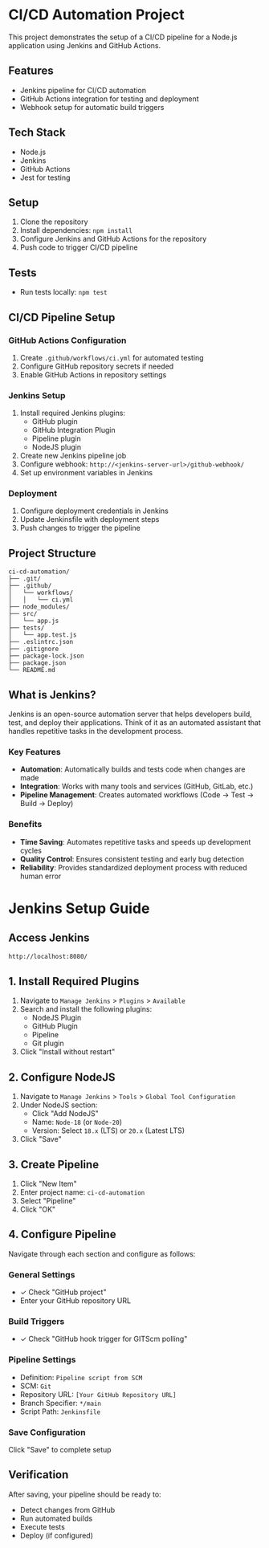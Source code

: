 # CI/CD Automation Project

This project demonstrates the setup of a CI/CD pipeline for a Node.js application using Jenkins and GitHub Actions.

## Features
- Jenkins pipeline for CI/CD automation
- GitHub Actions integration for testing and deployment
- Webhook setup for automatic build triggers

## Tech Stack
- Node.js
- Jenkins
- GitHub Actions
- Jest for testing

## Setup
1. Clone the repository
2. Install dependencies: `npm install`
3. Configure Jenkins and GitHub Actions for the repository
4. Push code to trigger CI/CD pipeline

## Tests
- Run tests locally: `npm test`

## CI/CD Pipeline Setup

### GitHub Actions Configuration
1. Create `.github/workflows/ci.yml` for automated testing
2. Configure GitHub repository secrets if needed
3. Enable GitHub Actions in repository settings

### Jenkins Setup
1. Install required Jenkins plugins:
   - GitHub plugin
   - GitHub Integration Plugin
   - Pipeline plugin
   - NodeJS plugin
2. Create new Jenkins pipeline job
3. Configure webhook: `http://<jenkins-server-url>/github-webhook/`
4. Set up environment variables in Jenkins

### Deployment
1. Configure deployment credentials in Jenkins
2. Update Jenkinsfile with deployment steps
3. Push changes to trigger the pipeline

## Project Structure

```
ci-cd-automation/
├── .git/
├── .github/
│   └── workflows/
│   │   └── ci.yml
├── node_modules/
├── src/
│   └── app.js
├── tests/
│   └── app.test.js
├── .eslintrc.json
├── .gitignore
├── package-lock.json
├── package.json
└── README.md
```

## What is Jenkins?

Jenkins is an open-source automation server that helps developers build, test, and deploy their applications. Think of it as an automated assistant that handles repetitive tasks in the development process.

### Key Features
- **Automation**: Automatically builds and tests code when changes are made
- **Integration**: Works with many tools and services (GitHub, GitLab, etc.)
- **Pipeline Management**: Creates automated workflows (Code → Test → Build → Deploy)

### Benefits
- **Time Saving**: Automates repetitive tasks and speeds up development cycles
- **Quality Control**: Ensures consistent testing and early bug detection
- **Reliability**: Provides standardized deployment process with reduced human error

# Jenkins Setup Guide

## Access Jenkins
```bash
http://localhost:8080/
```

## 1. Install Required Plugins
1. Navigate to `Manage Jenkins` > `Plugins` > `Available`
2. Search and install the following plugins:
   - NodeJS Plugin
   - GitHub Plugin
   - Pipeline
   - Git plugin
3. Click "Install without restart"

## 2. Configure NodeJS
1. Navigate to `Manage Jenkins` > `Tools` > `Global Tool Configuration`
2. Under NodeJS section:
   - Click "Add NodeJS"
   - Name: `Node-18` (or `Node-20`)
   - Version: Select `18.x` (LTS) or `20.x` (Latest LTS)
3. Click "Save"

## 3. Create Pipeline
1. Click "New Item"
2. Enter project name: `ci-cd-automation`
3. Select "Pipeline"
4. Click "OK"

## 4. Configure Pipeline
Navigate through each section and configure as follows:

### General Settings
- ✓ Check "GitHub project"
- Enter your GitHub repository URL

### Build Triggers
- ✓ Check "GitHub hook trigger for GITScm polling"

### Pipeline Settings
- Definition: `Pipeline script from SCM`
- SCM: `Git`
- Repository URL: `[Your GitHub Repository URL]`
- Branch Specifier: `*/main`
- Script Path: `Jenkinsfile`

### Save Configuration
Click "Save" to complete setup

## Verification
After saving, your pipeline should be ready to:
- Detect changes from GitHub
- Run automated builds
- Execute tests
- Deploy (if configured)